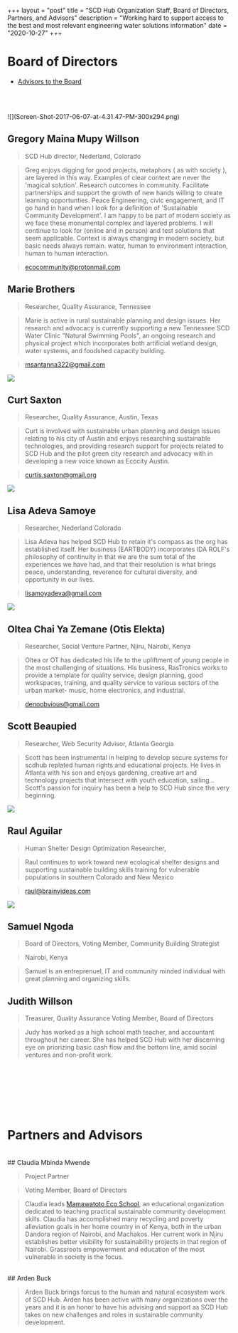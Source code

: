+++
layout = "post"
title = "SCD Hub Organization Staff, Board of Directors, Partners, and Advisors"
description = "Working hard to support access to the best and most relevant engineering water solutions information"
date = "2020-10-27"
+++

# Board of Directors
* [Advisors to the Board](#advisors)

<BR><BR>

<amp-card style="width:45%">
![](Screen-Shot-2017-06-07-at-4.31.47-PM-300x294.png)


## Gregory Maina Mupy Willson
> SCD Hub director, Nederland, Colorado

> Greg enjoys digging for good projects, metaphors ( as with society ), are layered in this way.  Examples of clear context are never the 'magical solution'.   Research outcomes in community.  Facilitate partnerships and support the growth of new hands willing to create learning opportunties.  Peace Engineering, civic engagement, and IT go hand in hand when I look for a definition of 'Sustainable Community Development'.  I am happy to be part of modern society as we face these monumental complex and layered problems.   I will continue to look for (online and in person) and test solutions that seem applicable. Context is always changing in modern society, but basic needs always remain. water, human to environment interaction, human to human interaction. 

> ecocommunity@protonmail.com
</amp-card>

## Marie Brothers

> Researcher, Quality Assurance, Tennessee

> Marie is active in rural sustainable planning and design issues. Her research and advocacy is currently supporting a new Tennessee SCD Water Clinic "Natural Swimming Pools", an ongoing research and physical project which incorporates both artificial wetland design, water systems, and foodshed capacity building.

> msantanna322@gmail.com

![](Selección_134.png)


## Curt Saxton

> Researcher, Quality Assurance, Austin, Texas

> Curt is involved with sustainable urban planning and design issues relating to his city of Austin and enjoys researching sustainable technologies, and providing research support for projects related to SCD Hub and the pilot green city research and advocacy with in developing a new voice known as Ecocity Austin.

> curtis.saxton@gmail.org

![](Selección_134.png)

## Lisa Adeva Samoye

> Researcher, Nederland Colorado

> Lisa Adeva has helped SCD Hub to retain it's compass as the org has established itself.  Her business (EARTBODY) incorporates IDA ROLF's philosophy of continuity in that we are the sum total of the experiences we have had, and that their resolution is what brings peace, understanding, reverence for cultural diversity, and opportunity in our lives. 

> lisamoyadeva@gmail.com

![](Selección_134.png)


## Oltea Chai Ya Zemane (Otis Elekta)

> Researcher, Social Venture Partner, Njiru, Nairobi, Kenya

> Oltea or OT has dedicated his life to the upliftment of young people in the most challenging of situations.  His business, RasTronics works to provide a template for quality service, design planning, good workspaces, training, and quality service to various sectors of the urban market- music, home electronics, and industrial.

> denoobvious@gmail.com



## Scott Beaupied

> Researcher, Web Security Advisor, Atlanta Georgia

> Scott has been instrumental in helping to develop secure systems for scdhub replated human rights and educational projects. He lives in Atlanta with his son and enjoys gardening, creative art and technology projects that intersect with youth education, sailing...   Scott's passion for inquiry has been a help to SCD Hub since the very beginning.


![](Selección_131-289x300.png)

## Raul Aguilar

> Human Shelter Design Optimization Researcher,

> Raul continues to work toward new ecological shelter designs and supporting sustainable building skills training for vulnerable populations in southern Colorado and New Mexico

> raul@brainyideas.com

![](Selección_123.png)

## Samuel Ngoda

> Board of Directors, Voting Member, Community Building Strategist

> Nairobi, Kenya

> Samuel is an entreprenuel, IT and community minded individual with great planning and organizing skills.

## Judith Willson

> Treasurer, Quality Assurance
> Voting Member, Board of Directors

> Judy has worked as a high school math teacher, and accountant throughout her career. She has helped SCD Hub with her discerning eye on priorizing basic cash flow and the bottom line, amid social ventures and non-profit work.

<BR><BR>
<BR><BR>
<BR><BR>
# Partners and Advisors <a id="advisors"></a>

<BR>
## Claudia Mbinda Mwende

> Project Partner

> Voting Member, Board of Directors

> Claudia leads <a href=https://mamawatoto.now.sh>Mamawatoto Eco School</a>, an educational organization dedicated to teaching practical sustainable community development skills. Claudia has accomplished many recycling and poverty alleviation goals in her home country in of Kenya, both in the urban Dandora region of Nairobi, and Machakos.  Her current work in Njiru establishes better visibility for sustainability projects in that region of Nairobi.  Grassroots empowerment and education of the most vulnerable in society is the focus.



<BR>
## Arden Buck

> Arden Buck brings forcus to the human and natural ecosystem work of SCD Hub. Arden has been active with many organizations over the years and it is an honor to have his advising and support as SCD Hub takes on new challenges and roles in sustainable community development.

